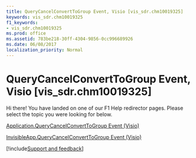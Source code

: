 ```yaml
---
title: QueryCancelConvertToGroup Event, Visio [vis_sdr.chm10019325]
keywords: vis_sdr.chm10019325
f1_keywords:
- vis_sdr.chm10019325
ms.prod: office
ms.assetid: 783be218-30ff-4304-9856-0cc996689926
ms.date: 06/08/2017
localization_priority: Normal
---
```



# QueryCancelConvertToGroup Event, Visio [vis_sdr.chm10019325]

Hi there! You have landed on one of our F1 Help redirector pages. Please select the topic you were looking for below.

[Application.QueryCancelConvertToGroup Event (Visio)](http://msdn.microsoft.com/library/1b47836b-def8-6019-93f5-1694fd7cb4f9%28Office.15%29.aspx)

[InvisibleApp.QueryCancelConvertToGroup Event (Visio)](http://msdn.microsoft.com/library/0274803e-593c-93cc-3ef8-c6c9bc6f2c1e%28Office.15%29.aspx)

[!include[Support and feedback](~/includes/feedback-boilerplate.md)]